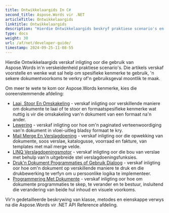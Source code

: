 ```yaml
---
title: Ontwikkelaargids In C#
second_title: Aspose.Words vir .NET
articleTitle: Ontwikkelaargids
linktitle: Ontwikkelaargids
description: "Hierdie Ontwikkelaargids beskryf praktiese scenario's en wenke om u te help om spesifieke Aspose.Words vir .NET kenmerke, bereik'n sekere dokument voorkoms, of maak'n gebruik geval moontlik."
type: docs
weight: 30
url: /af/net/developer-guide/
timestamp: 2024-09-25-11-08-55
---
```


Hierdie Ontwikkelaargids verskaf inligting oor die gebruik van Aspose.Words in'n verskeidenheid praktiese scenario's. Die artikels verskaf voorstelle en wenke wat sal help om spesifieke kenmerke te gebruik, 'n sekere dokumentvoorkoms te verkry of'n gebruiksgeval moontlik te maak.

Om meer te wete te kom oor Aspose.Words kenmerke, kies die ooreenstemmende afdeling:

- [Laai, Stoor En Omskakeling](/words/net/loading-saving-and-converting/) - verskaf inligting oor verskillende maniere om dokumente te laai of te stoor en formaatspesifieke kenmerke wat nuttig is vir die omskakeling van'n dokument van een formaat na'n ander.
- [Lewering](/words/net/rendering/) - verskaf inligting oor hoe om'n paginated verteenwoordiging van'n dokument in vloei-uitleg bladsy formaat te kry.
- [Mail Merge En Verslagdoening](/words/net/mail-merge-and-reporting/) - verskaf inligting oor die opwekking van dokumente, soos verslae, katalogusse, voorraad en fakture, van templates met mail merge velde.
- [LINQ Verslagdoeningsmotor](/words/net/linq-reporting-engine/) - verskaf inligting oor die bou van verslae met behulp van'n uitgebreide stel verslagdoeningsfunksies.
- [Druk'n Dokument Programmaties of Gebruik Dialoog](/words/net/print-a-document-programmatically-or-using-dialogs/) - verskaf inligting oor hoe om'n dokument op verskillende maniere te druk en die drukbewerking te verfyn om u persoonlike logika te implementeer.
- [Programmering Met Dokumente](/words/net/programming-with-documents/) - verskaf inligting oor hoe om dokumente programmaties te skep, te verander en te bestuur, insluitend die verandering van beide hul inhoud en visuele voorkoms.

Vir'n gedetailleerde beskrywing van klasse, metodes en eienskappe verwys na die Aspose.Words vir .NET API Reference afdeling.
